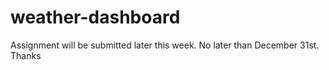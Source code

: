 # weather-dashboard

Assignment will be submitted later this week. No later than December 31st. Thanks
